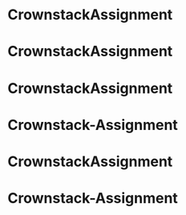 # CrownstackAssignment
# CrownstackAssignment
# CrownstackAssignment
# Crownstack-Assignment
# CrownstackAssignment
# Crownstack-Assignment
